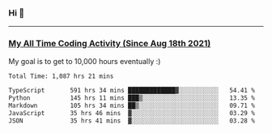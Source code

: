### Hi 🙂

---

### <a href="https://wakatime.com/@Eroxl">My All Time Coding Activity (Since Aug 18th 2021)</a>
My goal is to get to 10,000 hours eventually :)
<!--START_SECTION:waka-->

```txt
Total Time: 1,087 hrs 21 mins

TypeScript       591 hrs 34 mins █████████████▓░░░░░░░░░░░   54.41 %
Python           145 hrs 11 mins ███▒░░░░░░░░░░░░░░░░░░░░░   13.35 %
Markdown         105 hrs 34 mins ██▒░░░░░░░░░░░░░░░░░░░░░░   09.71 %
JavaScript       35 hrs 46 mins  ▓░░░░░░░░░░░░░░░░░░░░░░░░   03.29 %
JSON             35 hrs 41 mins  ▓░░░░░░░░░░░░░░░░░░░░░░░░   03.28 %
```

<!--END_SECTION:waka-->
